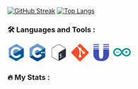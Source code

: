 [![GitHub Streak](http://github-readme-streak-stats.herokuapp.com?user=NULL-Term1nat0r&theme=merko&mode=weekly&card_width=496)](https://git.io/streak-stats)
[![Top Langs](https://github-readme-stats.vercel.app/api/top-langs/?username=NULL-Term1nat0r)](https://github.com/anuraghazra/github-readme-stats)




### :hammer_and_wrench: Languages and Tools :
<div>
  <img src="https://github.com/devicons/devicon/blob/master/icons/c/c-original.svg" title="C" alt="Java" width="40" height="40"/>&nbsp;
  <img src="https://github.com/devicons/devicon/blob/master/icons/cplusplus/cplusplus-original.svg" title="C++" alt="Java" width="40" height="40"/>&nbsp;
  <img src="https://github.com/devicons/devicon/blob/master/icons/bash/bash-original.svg" title="Java" alt="Bash" width="40" height="40"/>&nbsp;
  <img src="https://github.com/devicons/devicon/blob/master/icons/git/git-original.svg" title="Java" alt="Git" width="40" height="40"/>&nbsp;
  <img src="https://github.com/devicons/devicon/blob/master/icons/unix/unix-original.svg" title="Java" alt="Unix width="40" height="40"/>&nbsp;
  <img src="https://github.com/devicons/devicon/blob/master/icons/arduino/arduino-original.svg" title="Java" alt="Arduino" width="40" height="40"/>&nbsp;
  

</div>

### :fire: My Stats :



<!--
**NULL-Term1nat0r/NULL-Term1nat0r** is a ✨ _special_ ✨ repository because its `README.md` (this file) appears on your GitHub profile.

Here are some ideas to get you started:

- 🔭 I’m currently working on ...
- 🌱 I’m currently learning ...
- 👯 I’m looking to collaborate on ...
- 🤔 I’m looking for help with ...
- 💬 Ask me about ...
- 📫 How to reach me: ...
- 😄 Pronouns: ...
- ⚡ Fun fact: ...
-->
